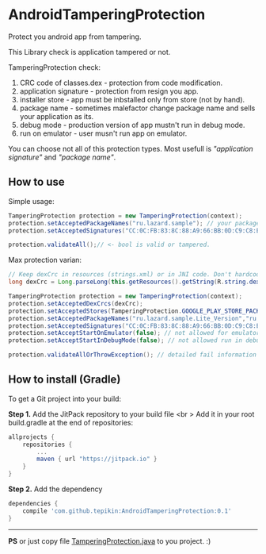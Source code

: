 # AndroidTamperingProtection

Protect you android app from tampering. 


This Library check is application tampered or not.

TamperingProtection check: <br>
1) CRC code of classes.dex - protection from code modification.<br>
2) application signature - protection from resign you app. <br>
3) installer store - app must be inbstalled only from store (not by hand).<br>
4) package name - sometimes malefactor change package name and sells your application as its.<br>
5) debug mode - production version of app mustn't run in debug mode.<br>
6) run on emulator - user musn't run app on emulator.<br>

You can choose not all of this protection types. Most usefull is <i>"application signature"</i> and <i>"package name"</i>.

## How to use
Simple usage:<br>
```java
TamperingProtection protection = new TamperingProtection(context);
protection.setAcceptedPackageNames("ru.lazard.sample"); // your package name
protection.setAcceptedSignatures("CC:0C:FB:83:8C:88:A9:66:BB:0D:C9:C8:EB:A6:4F:32"); // MD5 fingerprint

protection.validateAll();// <- bool is valid or tampered.
```


Max protection varian:
```java
// Keep dexCrc in resources (strings.xml) or in JNI code. Don't hardcode it in java classes, because it's changes checksum.
long dexCrc = Long.parseLong(this.getResources().getString(R.string.dexCrc)); 

TamperingProtection protection = new TamperingProtection(context);
protection.setAcceptedDexCrcs(dexCrc);
protection.setAcceptedStores(TamperingProtection.GOOGLE_PLAY_STORE_PACKAGE); // apps installed only from google play
protection.setAcceptedPackageNames("ru.lazard.sample.Lite_Version","ru.lazard.sample.Pro_Version"); // lite and pro package names
protection.setAcceptedSignatures("CC:0C:FB:83:8C:88:A9:66:BB:0D:C9:C8:EB:A6:4F:32"); // only release md5 fingerprint
protection.setAcceptStartOnEmulator(false); // not allowed for emulators
protection.setAcceptStartInDebugMode(false); // not allowed run in debug mode

protection.validateAllOrThrowException(); // detailed fail information in Exception.
```

## How to install (Gradle)
To get a Git project into your build:

**Step 1.** Add the JitPack repository to your build file <br \>
Add it in your root build.gradle at the end of repositories:

```gradle
allprojects {
	repositories {
		...
		maven { url "https://jitpack.io" }
	}
}
```
**Step 2.** Add the dependency
```gradle
dependencies {
    compile 'com.github.tepikin:AndroidTamperingProtection:0.1'
}
```
---
**PS** or just copy file [TamperingProtection.java](https://github.com/tepikin/AndroidTamperingProtection/blob/master/tamperingprotection/src/main/java/ru/lazard/tamperingprotection/TamperingProtection.java) to you project.  :)
